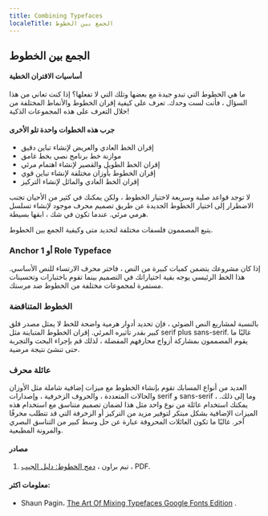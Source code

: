 ```yaml
---
title: Combining Typefaces
localeTitle: الجمع بين الخطوط
---
```

## الجمع بين الخطوط

#### أساسيات الاقتران الخطية

ما هي الخطوط التي تبدو جيدة مع بعضها وتلك التي لا تفعلها؟ إذا كنت تعاني من هذا السؤال ، فأنت لست وحدك. تعرف على كيفية إقران الخطوط والأنماط المختلفة من خلال التعرف على هذه المجموعات الذكية!

#### جرب هذه الخطوات واحدة تلو الأخرى

*   إقران الخط العادي والعريض لإنشاء تباين دقيق
*   موازنة خط برنامج نصي بخط غامق
*   إقران الخط الطويل والقصير لإنشاء اهتمام مرئي
*   إقران الخطوط بأوزان مختلفة لإنشاء تباين قوي
*   إقران الخط العادي والمائل لإنشاء التركيز

لا توجد قواعد صلبة وسريعة لاختيار الخطوط ، ولكن يمكنك في كثير من الأحيان تجنب الاضطرار إلى اختيار الخطوط الجديدة عن طريق تصميم محرف موجود لإنشاء تسلسل هرمي مرئي. عندما تكون في شك ، ابقها بسيطة.

يتبع المصممون فلسفات مختلفة لتحديد متى وكيفية الجمع بين الخطوط.

### Anchor 1 أو Role Typeface

إذا كان مشروعك يتضمن كميات كبيرة من النص ، فاختر محرف الارتساء للنص الأساسي. هذا الخط الرئيسي يوجه بقية اختياراتك في التصميم بينما تقوم باختبارات وتحسينات مستمرة لمجموعات مختلفة من الخطوط ضد مرستك.

### الخطوط المتناقضة

بالنسبة لمشاريع النص الضوئي ، فإن تحديد أدوار هرمية واضحة للخط لا يمثل مصدر قلق كبير بقدر تأثيره المرئي. إقران الخطوط المتباينة مثل serif plus sans-serif. غالبًا ما يقوم المصممون بمشاركة أزواج محارفهم المفضلة ، لذلك قم بإجراء البحث والتجربة حتى تنشئ نتيجة مرضية.

### عائلة محرف

العديد من أنواع المسابك تقوم بإنشاء الخطوط مع ميزات إضافية شاملة مثل الأوزان والحالات المتعددة ، والحروف الزخرفية ، وإصدارات serif و sans-serif ، وما إلى ذلك. يمكنك استخدام عائلة من نوع واحد مثل هذا لضمان تصميم متناسق مع استخدام هذه الميزات الإضافية بشكل مبتكر لتوفير مزيد من التركيز أو الزخرفة التي قد تتطلب محرفًا آخر. غالبًا ما تكون العائلات المحروفة عبارة عن حل وسط كبير من التناسق البصري والمرونة المطبعية.

#### مصادر

1.  تيم براون ، [دمج الخطوط: دليل الجيب](https://blog.typekit.com/2016/04/29/combining-typefaces-free-guide-to-great-typography/) ، PDF.

#### معلومات اكثر:

*   Shaun Pagin، [The Art Of Mixing Typefaces Google Fonts Edition](http://www.fastprint.co.uk/blog/the-art-of-mixing-typefaces.html) .